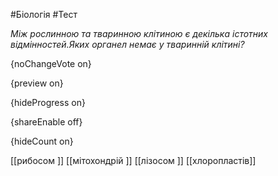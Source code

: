 #Біологія #Тест

*Між рослинною та тваринною клітиною є декілька істотних відмінностей.Яких органел немає у тваринній клітині?*

{noChangeVote on}

{preview on}

{hideProgress on}

{shareEnable off}

{hideCount on}

[[рибосом ]]
[[мітохондрій ]]
[[лізосом ]]
[[хлоропластів]]
